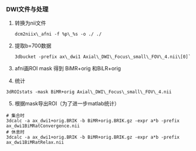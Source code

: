 ### DWI文件与处理
1. 转换为nii文件
    ```
    dcm2niix\_afni -f %p\_%s -o ./ ./
    ```
2. 提取b=700数据
    ```
    3dbucket -prefix ax\_dwi1 Axial\_DWI\_Focus\_small\_FOV\_4.nii\[0]`
    ```
3. afni画ROI mask 得到  BiMR+orig  和BiLR+orig

4. 统计
```
3dROIstats -mask BiMR+orig Axial\_DWI\_Focus\_small\_FOV\_4.nii
```
5. 根据mask导出ROI（为了进一步matlab统计）
```
# 集合时
3dcalc -a ax_dwi1+orig.BRIK -b BiMR+orig.BRIK.gz -expr a*b -prefix ax_dwi1BiMRatConvergence.nii
# 休息时
3dcalc -a ax_dwi1+orig.BRIK -b BiMR+orig.BRIK.gz -expr a*b -prefix ax_dwi1BiMRatRelax.nii
```